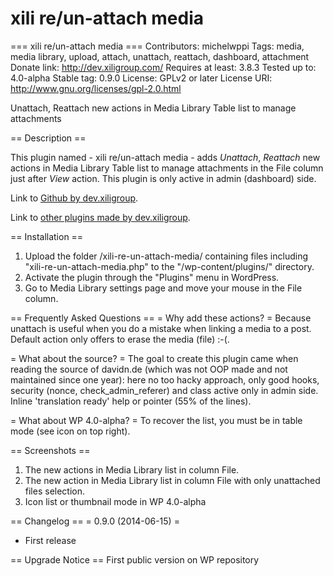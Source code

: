 xili re/un-attach media
=======================

=== xili re/un-attach media ===
Contributors: michelwppi
Tags: media, media library, upload, attach, unattach, reattach, dashboard, attachment
Donate link: http://dev.xiligroup.com/
Requires at least: 3.8.3
Tested up to: 4.0-alpha
Stable tag: 0.9.0
License: GPLv2 or later
License URI: http://www.gnu.org/licenses/gpl-2.0.html

Unattach, Reattach new actions in Media Library Table list to manage attachments

== Description ==

This plugin named - xili re/un-attach media - adds *Unattach*, *Reattach* new actions in Media Library Table list to manage attachments in the File column just after *View* action.
This plugin is only active in admin (dashboard) side.

Link to [Github by dev.xiligroup](http://wordpress.org/plugins/search.php?q=xili&sort= "Other xili plugins or themes in dev").

Link to [other plugins made by dev.xiligroup](http://wordpress.org/plugins/search.php?q=xili&sort= "Other xili-plugins").

== Installation ==
1. Upload the folder /xili-re-un-attach-media/ containing files including "xili-re-un-attach-media.php" to the "/wp-content/plugins/" directory.
2. Activate the plugin through the "Plugins" menu in WordPress.
3. Go to Media Library settings page and move your mouse in the File column.

== Frequently Asked Questions ==
= Why add these actions? =
Because unattach is useful when you do a mistake when linking a media to a post. Default action only offers to erase the media (file) :-(.

= What about the source? =
The goal to create this plugin came when reading the source of davidn.de (which was not OOP made and not maintained since one year): here no too hacky approach, only good hooks, security (nonce, check_admin_referer) and class active only in admin side.
Inline 'translation ready' help or pointer (55% of the lines).

= What about WP 4.0-alpha? =
To recover the list, you must be in table mode (see icon on top right).

== Screenshots ==
1. The new actions in Media Library list in column File.
2. The new action in Media Library list in column File with only unattached files selection.
3. Icon list or thumbnail mode in WP 4.0-alpha

== Changelog ==
= 0.9.0 (2014-06-15) =
* First release

== Upgrade Notice ==
First public version on WP repository
